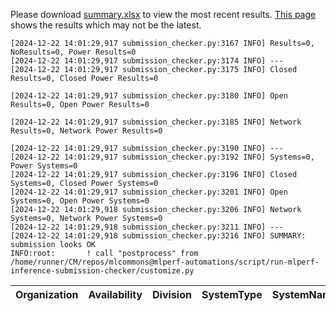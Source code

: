 Please download [summary.xlsx](summary.xlsx) to view the most recent results. [This page](https://docs.google.com/spreadsheets/d/e/2PACX-1vSCu8F7Hwck-AGJ5kWxi2G3xhO5MJoc_igybvsxjCt-2fEEYyf2BIcR0rTXW0eUzg/pubhtml) shows the results which may not be the latest. 
 ```
[2024-12-22 14:01:29,917 submission_checker.py:3167 INFO] Results=0, NoResults=0, Power Results=0
[2024-12-22 14:01:29,917 submission_checker.py:3174 INFO] ---
[2024-12-22 14:01:29,917 submission_checker.py:3175 INFO] Closed Results=0, Closed Power Results=0

[2024-12-22 14:01:29,917 submission_checker.py:3180 INFO] Open Results=0, Open Power Results=0

[2024-12-22 14:01:29,917 submission_checker.py:3185 INFO] Network Results=0, Network Power Results=0

[2024-12-22 14:01:29,917 submission_checker.py:3190 INFO] ---
[2024-12-22 14:01:29,917 submission_checker.py:3192 INFO] Systems=0, Power Systems=0
[2024-12-22 14:01:29,917 submission_checker.py:3196 INFO] Closed Systems=0, Closed Power Systems=0
[2024-12-22 14:01:29,917 submission_checker.py:3201 INFO] Open Systems=0, Open Power Systems=0
[2024-12-22 14:01:29,918 submission_checker.py:3206 INFO] Network Systems=0, Network Power Systems=0
[2024-12-22 14:01:29,918 submission_checker.py:3211 INFO] ---
[2024-12-22 14:01:29,918 submission_checker.py:3216 INFO] SUMMARY: submission looks OK
INFO:root:       ! call "postprocess" from /home/runner/CM/repos/mlcommons@mlperf-automations/script/run-mlperf-inference-submission-checker/customize.py

```

| Organization   | Availability   | Division   | SystemType   | SystemName   | Platform   | Model   | MlperfModel   | Scenario   | Result   | Accuracy   | number_of_nodes   | host_processor_model_name   | host_processors_per_node   | host_processor_core_count   | accelerator_model_name   | accelerators_per_node   | Location   | framework   | operating_system   | notes   | compliance   | errors   | version   | inferred   | has_power   | Units   | weight_data_types   |
|----------------|----------------|------------|--------------|--------------|------------|---------|---------------|------------|----------|------------|-------------------|-----------------------------|----------------------------|-----------------------------|--------------------------|-------------------------|------------|-------------|--------------------|---------|--------------|----------|-----------|------------|-------------|---------|---------------------|
